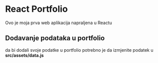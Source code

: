 # **React Portfolio**
Ovo je moja prva web aplikacija napraljena u Reactu

## Dodavanje podataka u portfolio
da bi dodali svoje podatke u portfolio potrebno je da izmjenite podatek u **src/assets/data.js**

